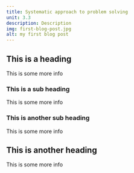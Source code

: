 ```yaml
---
title: Systematic approach to problem solving
unit: 3.3
description: Description 
img: first-blog-post.jpg
alt: my first blog post
---
```


## This is a heading

This is some more info

### This is a sub heading

This is some more info

### This is another sub heading

This is some more info

## This is another heading

This is some more info